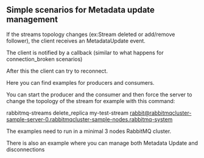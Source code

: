 Simple scenarios for Metadata update management
---

If the streams topology changes (ex:Stream deleted or add/remove follower), the client receives an MetadataUpdate event.

The client is notified by a callback (similar to what happens for connection_broken scenarios)

After this the client can try to reconnect.

Here you can find examples for producers and consumers.

You can start the producer and the consumer and then force the server to change the topology of the stream for example with this command:

rabbitmq-streams delete_replica my-test-stream rabbit@rabbitmqcluster-sample-server-0.rabbitmqcluster-sample-nodes.rabbitmq-system

The examples need to run in a minimal 3 nodes RabbitMQ cluster.

There is also an example where you can manage both Metadata Update and disconnections
